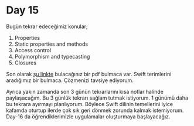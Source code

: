 # Day 15
Bugün tekrar edeceğimiz konular;
1. Properties
2. Static properties and methods
3. Access control
4. Polymorphism and typecasting
5. Closures

Son olarak [şu linkte](https://www.hackingwithswift.com/files/100/15-wordsearch.pdf) bulacağınız bir pdf bulmaca var. Swift terimlerini aradığımız bir bulmaca. Çözmenizi tavsiye ediyorum. 

Ayrıca yakın zamanda son 3 günün tekrarlarını kısa notlar halinde paylaşacağım. Bu 3 günlük tekrarı sağlam tutmak istiyorum. 1 günümü daha bu tekrara ayırmayı planlıyorum. Böylece Swift dilinin temellerini iyice kafamda oturtup ilerde çok sık geri dönmek zorunda kalmak istemiyorum. Day-16 da öğrendiklerimizle uygulamalar oluşturmaya başlayacağız. 